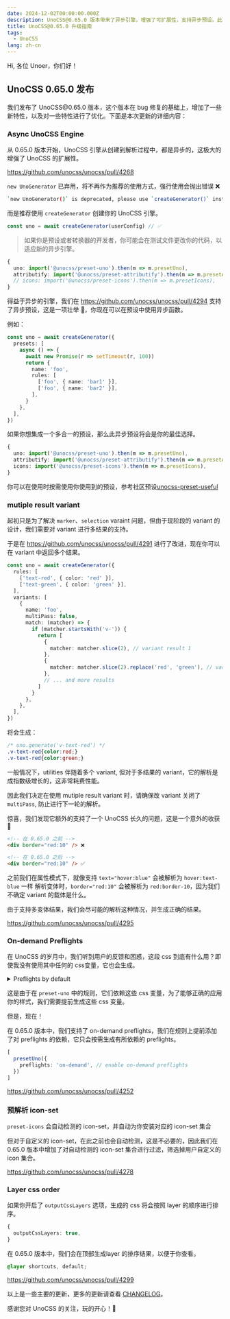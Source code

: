 ```yaml
---
date: 2024-12-02T00:00:00.000Z
description: UnoCSS@0.65.0 版本带来了异步引擎，增强了可扩展性，支持异步预设。此次更新包括了 bug 修复、新特性和优化。加入 unocss-community，分享和推广预设和转换器。
title: UnoCSS@0.65.0 升级指南
tags:
  - UnoCSS
lang: zh-cn
---
```


Hi, 各位 Unoer，你们好！

## UnoCSS 0.65.0 发布

我们发布了 UnoCSS\@0.65.0 版本，这个版本在 bug 修复的基础上，增加了一些新特性，以及对一些特性进行了优化。下面是本次更新的详细内容：

### Async UnoCSS Engine

从 0.65.0 版本开始，UnoCSS 引擎从创建到解析过程中，都是异步的，这极大的增强了 UnoCSS 的扩展性。

<https://github.com/unocss/unocss/pull/4268>

`new UnoGenerator` 已弃用，将不再作为推荐的使用方式，强行使用会抛出错误 ❌

```bash
`new UnoGenerator()` is deprecated, please use `createGenerator()` instead
```

而是推荐使用 `createGenerator` 创建你的 UnoCSS 引擎。

```ts
const uno = await createGenerator(userConfig) // ✅
```

> 如果你是预设或者转换器的开发者，你可能会在测试文件更改你的代码，以适应新的异步引擎。

```ts
{
  uno: import('@unocss/preset-uno').then(m => m.presetUno),
  attributify: import('@unocss/preset-attributify').then(m => m.presetAttributify),
  // icons: import('@unocss/preset-icons').then(m => m.presetIcons),
}
```

得益于异步的引擎，我们在 <https://github.com/unocss/unocss/pull/4294> 支持了异步预设，这是一项壮举 🚀，你现在可以在预设中使用异步函数。

例如：

```ts [uno.config.ts] {3-4}
const uno = await createGenerator({
  presets: [
    async () => {
      await new Promise(r => setTimeout(r, 100))
      return {
        name: 'foo',
        rules: [
          ['foo', { name: 'bar1' }],
          ['foo', { name: 'bar2' }],
        ],
      }
    },
  ],
})
```

如果你想集成一个多合一的预设，那么此异步预设将会是你的最佳选择。

```ts [uno.config.ts]
{
  uno: import('@unocss/preset-uno').then(m => m.presetUno),
  attributify: import('@unocss/preset-attributify').then(m => m.presetAttributify),
  icons: import('@unocss/preset-icons').then(m => m.presetIcons),
}
```

你可以在使用时按需使用你使用到的预设，参考社区预设[unocss-preset-useful](https://github.com/unpreset/unocss-preset-useful/blob/6cf6a41a222b223e9f5f708cf99c00cf026bf8a4/packages/core/src/resolve.ts#L53-L63)

### mutiple result variant

起初只是为了解决 `marker`、`selection` varaint 问题，但由于现阶段的 variant 的设计，我们需要对 variant 进行多结果的支持。

于是在 <https://github.com/unocss/unocss/pull/4291> 进行了改进，现在你可以在 variant 中返回多个结果。

```ts [uno.config.ts]
const uno = await createGenerator({
  rules: [
    ['text-red', { color: 'red' }],
    ['text-green', { color: 'green' }],
  ],
  variants: [
    {
      name: 'foo',
      multiPass: false,
      match: (matcher) => {
        if (matcher.startsWith('v-')) {
          return [
            {
              matcher: matcher.slice(2), // variant result 1
            },
            {
              matcher: matcher.slice(2).replace('red', 'green'), // variant result 2
            },
            // ... and more results
          ]
        }
      },
    },
  ],
})
```

将会生成：

```css [__uno.css]
/* uno.generate('v-text-red') */
.v-text-red{color:red;}
.v-text-red{color:green;}
```

一般情况下，utilities 伴随着多个 variant, 但对于多结果的 variant，它的解析是成指数级增长的，这非常耗费性能。

因此我们决定在使用 mutiple result variant 时，请确保改 variant 关闭了 `multiPass`, 防止进行下一轮的解析。

惊喜，我们发现它额外的支持了一个 UnoCSS 长久的问题，这是一个意外的收获 🎉

```html [index.html]
<!-- 在 0.65.0 之前 -->
<div border="red:10" /> ❌

<!-- 在 0.65.0 之后 -->
<div border="red:10" /> ✅
```

之前我们在属性模式下，就像支持 `text="hover:blue"` 会被解析为 `hover:text-blue` 一样 解析变体时，`border="red:10"` 会被解析为 `red:border-10`，因为我们不确定 variant 的载体是什么。

由于支持多变体结果，我们会尽可能的解析这种情况，并生成正确的结果。

<https://github.com/unocss/unocss/pull/4295>

### On-demand Preflights

在 UnoCSS 的岁月中，我们听到用户的反馈和困惑，这段 css 到底有什么用？即使我没有使用其中任何的 css变量，它也会生成。

<details>

<summary>Preflights by default</summary>

```css
/* layer: preflights */
*,
::before,
::after {
  --un-rotate: 0;
  --un-rotate-x: 0;
  --un-rotate-y: 0;
  --un-rotate-z: 0;
  --un-scale-x: 1;
  --un-scale-y: 1;
  --un-scale-z: 1;
  --un-skew-x: 0;
  --un-skew-y: 0;
  --un-translate-x: 0;
  --un-translate-y: 0;
  --un-translate-z: 0;
  /* ... */
}
```
</details>

这是由于在 `preset-uno` 中的规则，它们依赖这些 css 变量，为了能够正确的应用你的样式，我们需要提前生成这些 css 变量。

但是，现在！

在 0.65.0 版本中，我们支持了 on-demand preflights，我们在规则上提前添加了对 preflights 的依赖，它只会按需生成有所依赖的 preflights。

```ts [uno.config.ts]
[
  presetUno({
    preflights: 'on-demand', // enable on-demand preflights
  })
]
```

<https://github.com/unocss/unocss/pull/4252>

### 预解析 icon-set

`preset-icons` 会自动检测的 icon-set，并自动为你安装对应的 icon-set 集合

但对于自定义的 icon-set，在此之前也会自动检测，这是不必要的，因此我们在 0.65.0 版本中增加了对自动检测的 icon-set 集合进行过滤，筛选掉用户自定义的 icon 集合。

<https://github.com/unocss/unocss/pull/4278>

### Layer css order

如果你开启了 `outputCssLayers` 选项，生成的 css 将会按照 layer 的顺序进行排序。

```ts [uno.config.ts]
{
  outputCssLayers: true,
}
```

在 0.65.0 版本中，我们会在顶部生成layer 的排序结果，以便于你查看。

```css
@layer shortcuts, default;
```

<https://github.com/unocss/unocss/pull/4299>

以上是一些主要的更新，更多的更新请查看 [CHANGELOG](https://github.com/unocss/unocss/releases)。

感谢您对 UnoCSS 的关注，玩的开心！🎉
